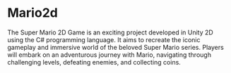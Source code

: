 # Mario2d
The Super Mario 2D Game is an exciting project developed in Unity 2D using the C# programming language. It aims to recreate the iconic gameplay and immersive world of the beloved Super Mario series. Players will embark on an adventurous journey with Mario, navigating through challenging levels, defeating enemies, and collecting coins.
